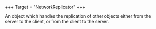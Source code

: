 +++
Target = "NetworkReplicator"
+++

An object which handles the replication of other objects either from the server to the client, or from the client to the server.